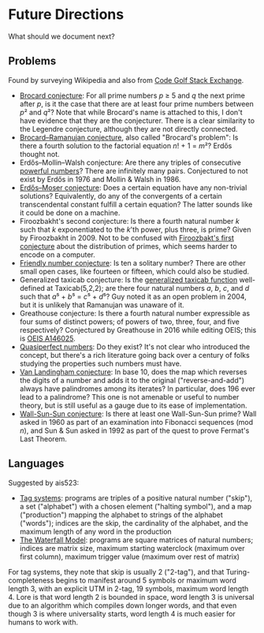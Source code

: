# Future Directions

What should we document next?

## Problems

Found by surveying Wikipedia and also from [Code Golf Stack
Exchange](https://codegolf.stackexchange.com/q/97004/123693).

* [Brocard conjecture](https://en.wikipedia.org/wiki/Brocard's_conjecture):
  For all prime numbers *p* ≥ 5 and *q* the next prime after *p*, is it the
  case that there are at least four prime numbers between *p*² and *q*²? Note
  that while Brocard's name is attached to this, I don't have evidence that
  they are the conjecturer. There is a clear similarity to the Legendre
  conjecture, although they are not directly connected.
* [Brocard–Ramanujan
  conjecture](https://en.wikipedia.org/wiki/Brocard%27s_problem), also called
  "Brocard's problem": Is there a fourth solution to the factorial equation
  *n*! + 1 = *m*²? Erdős thought not.
* Erdős–Mollin–Walsh conjecture: Are there any triples of consecutive
  [powerful numbers](https://en.wikipedia.org/wiki/Powerful_number)? There are
  infinitely many pairs. Conjectured to not exist by Erdős in 1976 and Mollin
  & Walsh in 1986.
* [Erdős–Moser
  conjecture](https://en.wikipedia.org/wiki/Erd%C5%91s%E2%80%93Moser_equation):
  Does a certain equation have any non-trivial solutions? Equivalently, do any
  of the convergents of a certain transcendental constant fulfill a certain
  equation? The latter sounds like it could be done on a machine.
* Firoozbakht's second conjecture: Is there a fourth natural number *k* such
  that *k* exponentiated to the *k*'th power, plus three, is prime? Given by
  Firoozbakht in 2009. Not to be confused with [Firoozbakt's first
  conjecture](https://en.wikipedia.org/wiki/Firoozbakht%27s_conjecture) about
  the distribution of primes, which seems harder to encode on a computer.
* [Friendly number conjecture](https://en.wikipedia.org/wiki/Friendly_number):
  Is ten a solitary number? There are other small open cases, like fourteen or
  fifteen, which could also be studied.
* Generalized taxicab conjecture: Is the [generalized taxicab
  function](https://en.wikipedia.org/wiki/Generalized_taxicab_number)
  well-defined at Taxicab(5,2,2); are there four natural numbers *a*, *b*,
  *c*, and *d* such that *a*⁵ + *b*⁵ = *c*⁵ + *d*⁵? Guy noted it as an open
  problem in 2004, but it is unlikely that Ramanujan was unaware of it.
* Greathouse conjecture: Is there a fourth natural number expressible as four
  sums of distinct powers; of powers of two, three, four, and five
  respectively? Conjectured by Greathouse in 2016 while editing OEIS; this is
  [OEIS A146025](https://oeis.org/A146025).
* [Quasiperfect numbers](https://en.wikipedia.org/wiki/Quasiperfect_number):
  Do they exist? It's not clear who introduced the concept, but there's a rich
  literature going back over a century of folks studying the properties such
  numbers must have.
* [Van Landingham conjecture](https://en.wikipedia.org/wiki/Lychrel_number):
  In base 10, does the map which reverses the digits of a number and adds it
  to the original ("reverse-and-add") always have palindromes among its
  iterates? In particular, does 196 ever lead to a palindrome? This one is not
  amenable or useful to number theory, but is still useful as a gauge due to
  its ease of implementation.
* [Wall-Sun-Sun
  conjecture](https://en.wikipedia.org/wiki/Wall%E2%80%93Sun%E2%80%93Sun_prime):
  Is there at least one Wall-Sun-Sun prime? Wall asked in 1960 as part of an
  examination into Fibonacci sequences (mod *n*), and Sun & Sun asked in 1992
  as part of the quest to prove Fermat's Last Theorem.

## Languages

Suggested by ais523:

* [Tag systems](https://esolangs.org/wiki/Tag_system): programs are triples of
  a positive natural number ("skip"), a set ("alphabet") with a chosen
  element ("halting symbol"), and a map ("production") mapping the alphabet to
  strings of the alphabet ("words"); indices are the skip, the cardinality of
  the alphabet, and the maximum length of any word in the production
* [The Waterfall Model](https://esolangs.org/wiki/The_Waterfall_Model):
  programs are square matrices of natural numbers; indices are matrix size,
  maximum starting waterclock (maximum over first column), maximum trigger
  value (maximum over rest of matrix)

For tag systems, they note that skip is usually 2 ("2-tag"), and that
Turing-completeness begins to manifest around 5 symbols or maximum word length
3, with an explicit UTM in 2-tag, 19 symbols, maximum word length 4. Lore is
that word length 2 is bounded in space, word length 3 is universal due to an
algorithm which compiles down longer words, and that even though 3 is where
universality starts, word length 4 is much easier for humans to work with.
